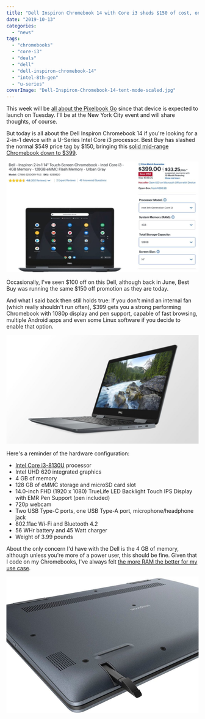```yaml
---
title: "Dell Inspiron Chromebook 14 with Core i3 sheds $150 of cost, on sale for $399"
date: "2019-10-13"
categories: 
  - "news"
tags: 
  - "chromebooks"
  - "core-i3"
  - "deals"
  - "dell"
  - "dell-inspiron-chromebook-14"
  - "intel-8th-gen"
  - "u-series"
coverImage: "Dell-Inspiron-Chromebook-14-tent-mode-scaled.jpg"
---
```


This week will be [all about the Pixelbook Go](https://www.aboutchromebooks.com/news/pixelbook-go-leaks-specifications-pricing-atlas/) since that device is expected to launch on Tuesday. I'll be at the New York City event and will share thoughts, of course.

But today is all about the Dell Inspiron Chromebook 14 if you're looking for a 2-in-1 device with a U-Series Intel Core i3 processor. Best Buy has slashed the normal $549 price tag by $150, bringing this [solid mid-range Chromebook down to $399](https://www.bestbuy.com/site/dell-inspiron-2-in-1-14-touch-screen-chromebook-intel-core-i3-4gb-memory-128gb-emmc-flash-memory-urban-gray/6299820.p?skuId=6299820).

[![](images/Screenshot-2019-10-13-at-11.18.05-AM-1024x589-1.jpg)](https://www.bestbuy.com/site/dell-inspiron-2-in-1-14-touch-screen-chromebook-intel-core-i3-4gb-memory-128gb-emmc-flash-memory-urban-gray/6299820.p?skuId=6299820)

Occasionally, I've seen $100 off on this Dell, although back in June, Best Buy was running the same $150 off promotion as they are today.

And what I said back then still holds true: If you don't mind an internal fan (which really shouldn't run often), $399 gets you a strong performing Chromebook with 1080p display and pen support, capable of fast browsing, multiple Android apps and even some Linux software if you decide to enable that option.

![](images/Dell-Inspiron-Chromebook-14-1024x576.jpeg)

Here's a reminder of the hardware configuration:

- [Intel Core i3-8130U](https://ark.intel.com/content/www/us/en/ark/products/137977/intel-core-i3-8130u-processor-4m-cache-up-to-3-40-ghz.html) processor
- Intel UHD 620 integrated graphics
- 4 GB of memory
- 128 GB of eMMC storage and microSD card slot
- 14.0-inch FHD (1920 x 1080) TrueLife LED Backlight Touch IPS Display with EMR Pen Support (pen included)
- 720p webcam
- Two USB Type-C ports, one USB Type-A port, microphone/headphone jack
- 802.11ac Wi-Fi and Bluetooth 4.2
- 56 WHr battery and 45 Watt charger
- Weight of 3.99 pounds

About the only concern I'd have with the Dell is the 4 GB of memory, although unless you're more of a power user, this should be fine. Given that I code on my Chromebooks, I've always felt [the more RAM the better for my use case](https://www.aboutchromebooks.com/news/acer-chromebook-spin-13-with-16-gb-ram-should-you-buy-one/).

![](images/Dell-Inspiron-Chromebook-14-stylus.jpg)
